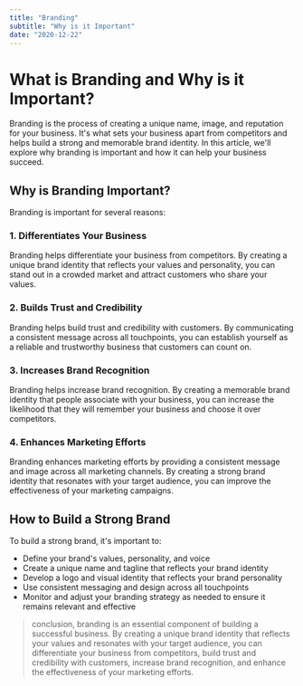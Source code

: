```yaml
---
title: "Branding"
subtitle: "Why is it Important"
date: "2020-12-22"
---
```



# What is Branding and Why is it Important?

Branding is the process of creating a unique name, image, and reputation for your business. It's what sets your business apart from competitors and helps build a strong and memorable brand identity. In this article, we'll explore why branding is important and how it can help your business succeed.

## Why is Branding Important?

Branding is important for several reasons:

### 1. Differentiates Your Business

Branding helps differentiate your business from competitors. By creating a unique brand identity that reflects your values and personality, you can stand out in a crowded market and attract customers who share your values.

### 2. Builds Trust and Credibility

Branding helps build trust and credibility with customers. By communicating a consistent message across all touchpoints, you can establish yourself as a reliable and trustworthy business that customers can count on.

### 3. Increases Brand Recognition

Branding helps increase brand recognition. By creating a memorable brand identity that people associate with your business, you can increase the likelihood that they will remember your business and choose it over competitors.

### 4. Enhances Marketing Efforts

Branding enhances marketing efforts by providing a consistent message and image across all marketing channels. By creating a strong brand identity that resonates with your target audience, you can improve the effectiveness of your marketing campaigns.

## How to Build a Strong Brand

To build a strong brand, it's important to:

- Define your brand's values, personality, and voice
- Create a unique name and tagline that reflects your brand identity
- Develop a logo and visual identity that reflects your brand personality
- Use consistent messaging and design across all touchpoints
- Monitor and adjust your branding strategy as needed to ensure it remains relevant and effective

> conclusion, branding is an essential component of building a successful business. By creating a unique brand identity that reflects your values and resonates with your target audience, you can differentiate your business from competitors, build trust and credibility with customers, increase brand recognition, and enhance the effectiveness of your marketing efforts.